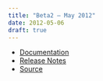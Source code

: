 ```yaml
---
title: "Beta2 — May 2012"
date: 2012-05-06
draft: true
---
```


* [Documentation](psi4manual/4.0b2/index.html)
* [Release Notes](https://github.com/psi4/psi4archive/releases/tag/v4.0b2)
* [Source](https://github.com/psi4/psi4archive/tree/4.0b2)

